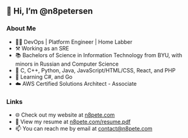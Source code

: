## 👋 Hi, I’m @n8petersen
### About Me
- 🧑‍💻 DevOps | Platform Engineer | Home Labber
- ⚒️ Working as an SRE
- 📚 Bachelors of Science in Information Technology from BYU, with minors in Russian and Computer Science
- 🧠 C, C++, Python, Java, JavaScript/HTML/CSS, React, and PHP
- 🌱 Learning C#, and Go
- ☁️ AWS Certified Solutions Architect - Associate

### Links
- 🌐 Check out my website at [n8pete.com](https://n8pete.com)
- 👔 View my resume at [n8pete.com/resume.pdf](https://n8pete.com/resume.pdf)
- 📫 You can reach me by email at [contact@n8pete.com](mailto:contact@n8pete.com)
